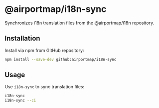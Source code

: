 # @airportmap/i18n-sync

Synchronizes i18n translation files from the @airportmap/i18n repository.

## Installation

Install via npm from GitHub repository:

```bash
npm install --save-dev github:airportmap/i18n-sync
```

## Usage

Use `i18n-sync` to sync translation files:

```bash
i18n-sync
i18n-sync --ci
```

